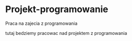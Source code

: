 # Projekt-programowanie
Praca na zajecia z programowania

tutaj bedziemy pracowac nad projektem z programowania
